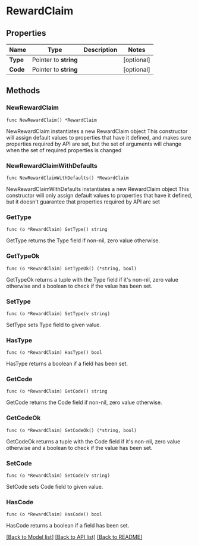 # RewardClaim

## Properties

Name | Type | Description | Notes
------------ | ------------- | ------------- | -------------
**Type** | Pointer to **string** |  | [optional] 
**Code** | Pointer to **string** |  | [optional] 

## Methods

### NewRewardClaim

`func NewRewardClaim() *RewardClaim`

NewRewardClaim instantiates a new RewardClaim object
This constructor will assign default values to properties that have it defined,
and makes sure properties required by API are set, but the set of arguments
will change when the set of required properties is changed

### NewRewardClaimWithDefaults

`func NewRewardClaimWithDefaults() *RewardClaim`

NewRewardClaimWithDefaults instantiates a new RewardClaim object
This constructor will only assign default values to properties that have it defined,
but it doesn't guarantee that properties required by API are set

### GetType

`func (o *RewardClaim) GetType() string`

GetType returns the Type field if non-nil, zero value otherwise.

### GetTypeOk

`func (o *RewardClaim) GetTypeOk() (*string, bool)`

GetTypeOk returns a tuple with the Type field if it's non-nil, zero value otherwise
and a boolean to check if the value has been set.

### SetType

`func (o *RewardClaim) SetType(v string)`

SetType sets Type field to given value.

### HasType

`func (o *RewardClaim) HasType() bool`

HasType returns a boolean if a field has been set.

### GetCode

`func (o *RewardClaim) GetCode() string`

GetCode returns the Code field if non-nil, zero value otherwise.

### GetCodeOk

`func (o *RewardClaim) GetCodeOk() (*string, bool)`

GetCodeOk returns a tuple with the Code field if it's non-nil, zero value otherwise
and a boolean to check if the value has been set.

### SetCode

`func (o *RewardClaim) SetCode(v string)`

SetCode sets Code field to given value.

### HasCode

`func (o *RewardClaim) HasCode() bool`

HasCode returns a boolean if a field has been set.


[[Back to Model list]](../README.md#documentation-for-models) [[Back to API list]](../README.md#documentation-for-api-endpoints) [[Back to README]](../README.md)


